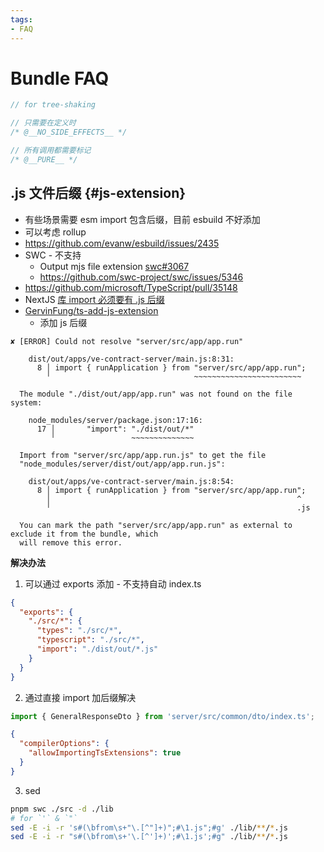 ```yaml
---
tags:
- FAQ
---
```


# Bundle FAQ

```ts
// for tree-shaking

// 只需要在定义时
/* @__NO_SIDE_EFFECTS__ */

// 所有调用都需要标记
/* @__PURE__ */
```


## .js 文件后缀 {#js-extension}

- 有些场景需要 esm import 包含后缀，目前 esbuild 不好添加
- 可以考虑 rollup
- https://github.com/evanw/esbuild/issues/2435
- SWC - 不支持
  - Output mjs file extension [swc#3067](https://github.com/swc-project/swc/issues/3067)
  - https://github.com/swc-project/swc/issues/5346
- https://github.com/microsoft/TypeScript/pull/35148
- NextJS [库 import 必须要有 .js 后缀](../../framework/nextjs/nextjs-faq.md#js-extension)
- [GervinFung/ts-add-js-extension](https://github.com/GervinFung/ts-add-js-extension)
  - 添加 js 后缀

```
✘ [ERROR] Could not resolve "server/src/app/app.run"

    dist/out/apps/ve-contract-server/main.js:8:31:
      8 │ import { runApplication } from "server/src/app/app.run";
        ╵                                ~~~~~~~~~~~~~~~~~~~~~~~~

  The module "./dist/out/app/app.run" was not found on the file system:

    node_modules/server/package.json:17:16:
      17 │       "import": "./dist/out/*"
         ╵                 ~~~~~~~~~~~~~~

  Import from "server/src/app/app.run.js" to get the file
  "node_modules/server/dist/out/app/app.run.js":

    dist/out/apps/ve-contract-server/main.js:8:54:
      8 │ import { runApplication } from "server/src/app/app.run";
        │                                                       ^
        ╵                                                       .js

  You can mark the path "server/src/app/app.run" as external to exclude it from the bundle, which
  will remove this error.
```

**解决办法**

1. 可以通过 exports 添加 - 不支持自动 index.ts

```json
{
  "exports": {
    "./src/*": {
      "types": "./src/*",
      "typescript": "./src/*",
      "import": "./dist/out/*.js"
    }
  }
}
```

2. 通过直接 import 加后缀解决

```ts
import { GeneralResponseDto } from 'server/src/common/dto/index.ts';
```

```json title="tsconfig.json"
{
  "compilerOptions": {
    "allowImportingTsExtensions": true
  }
}
```


3. sed

```bash
pnpm swc ./src -d ./lib
# for `'` & `"`
sed -E -i -r 's#(\bfrom\s+"\.[^"]+)";#\1.js";#g' ./lib/**/*.js
sed -E -i -r "s#(\bfrom\s+'\.[^']+)';#\1.js';#g" ./lib/**/*.js
```
